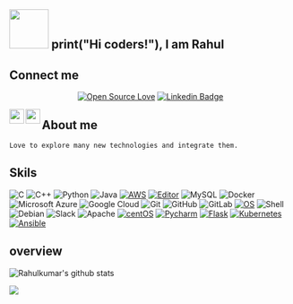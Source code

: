 ## <img src="https://github.com/TheDudeThatCode/TheDudeThatCode/blob/master/Assets/Developer.gif" width="70px"> print("Hi coders!"), I am Rahul

## Connect me 

<div align="center">
 
[![Open Source Love](https://badges.frapsoft.com/os/v2/open-source.svg?v=103)](https://github.com/Rahulkumar0909)
[![Linkedin Badge](https://img.shields.io/badge/-Rahul-blue?style=social&logo=Linkedin&logoColor=blue&link=https://www.linkedin.com/in/rahulkumar-choudhary-b662761a2/)](https://www.linkedin.com/in/rahulkumar-choudhary-b662761a2//) 

</div>  

<a href="mailto:rahulchoudhary5768@gmail.com">
  <img align="left" width="26px" src="https://cdn.jsdelivr.net/npm/simple-icons@v3/icons/gmail.svg"   />
</a>

<a href="https://rahulchoudhary5768.medium.com//">
  <img align="left" width="26px" src="https://cdn.jsdelivr.net/npm/simple-icons@v3/icons/medium.svg"   />
</a>


## About me

```
Love to explore many new technologies and integrate them.
```

## Skils 

![C](https://img.shields.io/badge/-C-000?&logo=C)
![C++](https://img.shields.io/badge/-C++-00599C?style=flat-square&logo=c)
![Python](https://img.shields.io/badge/-Python-black?style=flat-square&logo=Python)
![Java](https://img.shields.io/badge/-java-E34A86?style=flat-square&logo=java)
[![AWS](https://img.shields.io/badge/Learning-AWS-FF9900?style=flat-square&logo=amazon-aws&logoColor=white)](https://github.com/br3ndonland/awsdev)
[![Editor](https://img.shields.io/badge/Editor-VSCode-blue?style=flat-square&logo=visual-studio-code&logoColor=white)](https://code.visualstudio.com/)
![MySQL](https://img.shields.io/badge/-MySQL-black?style=flat-square&logo=mysql)
![Docker](https://img.shields.io/badge/-Docker-black?style=flat-square&logo=docker)
![Microsoft Azure](https://img.shields.io/badge/Microsoft%20Azure-232F7E?style=flat-square&logo=microsoft-azure)
![Google Cloud](https://img.shields.io/badge/Google%20Cloud-black?style=flat-square&logo=google-cloud)
![Git](https://img.shields.io/badge/-Git-black?style=flat-square&logo=git)
![GitHub](https://img.shields.io/badge/-GitHub-181717?style=flat-square&logo=github)
![GitLab](https://img.shields.io/badge/-GitLab-FCA121?style=flat-square&logo=gitlab)
[![OS](https://img.shields.io/badge/OS-Linux-informational?style=flat-square&logo=linux&logoColor=white)](https://en.wikipedia.org/wiki/Linux)
 ![Shell](https://img.shields.io/badge/-Shell-blasck?style=plastic&logo=Shell)
 ![Debian](https://img.shields.io/badge/-Debian-A80030?style=flat-square&logo=Debian&logoColor=white)
 ![Slack](https://img.shields.io/badge/-Slack-E01563?style=flat-square&logo=Slack&logoColor=white)
 ![Apache](https://img.shields.io/badge/-Apache-D22128?style=flat-square&logo=Apache&logoColor=white)
 [![centOS](https://img.shields.io/badge/CentOS-7.0-blue?style=flat-square&logo=CentOS&logoColor=262577)](https://www.centos.org/)
 [![Pycharm](https://img.shields.io/badge/IDE-PyCharm-yellow?style=flat-square&logo=JetBrains)](https://www.jetbrains.com/pycharm/)
 [![Flask](https://img.shields.io/badge/-Flask-000000?style=flat-square&logo=Flask&logoColor=ffffff)](https://flask.palletsprojects.com/)
 [![Kubernetes](https://img.shields.io/badge/-Kubernetes-326CE5?style=flat-square&logo=Kubernetes&logoColor=ffffff)](https://kubernetes.io/)
 [![Ansible](https://img.shields.io/badge/-ansible-326CE5?style=flat-square&logo=ansible&logoColor=000000)](https://ansible.io/)

## overview
    

![Rahulkumar's github stats](https://github-readme-stats.vercel.app/api?username=Rahulkumar0909&hide=issues&show_icons=true&theme=chartreuse-dark)

<a href="https://github.com/Rahulkumar0909/github-readme-stats">
 
  <img align="center" src="https://github-readme-stats.anuraghazra1.vercel.app/api/top-langs/?username=Rahulkumar0909&layout=compact&theme=chartreuse-dark" />
</a>


